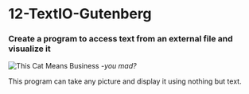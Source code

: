 # 12-TextIO-Gutenberg

### Create a program to access text from an external file and visualize it

 ![This Cat Means Business](catText.png)
                                           *-you mad?*
                                           
                                           
This program can take any picture and display it using nothing but text.


